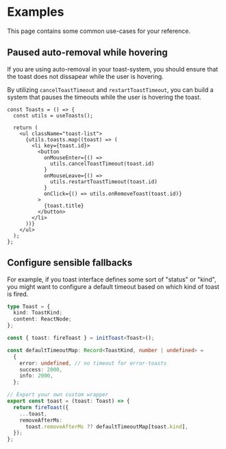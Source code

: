 # Examples

This page contains some common use-cases for your reference.

## Paused auto-removal while hovering

If you are using auto-removal in your toast-system, you should ensure that the toast does not dissapear while the user is hovering.

By utilizing `cancelToastTimeout` and `restartToastTimeout`, you can build a system that pauses the timeouts while the user is hovering the toast.

```tsx
const Toasts = () => {
  const utils = useToasts();

  return (
    <ul className="toast-list">
      {utils.toasts.map((toast) => (
        <li key={toast.id}>
          <button
            onMouseEnter={() =>
              utils.cancelToastTimeout(toast.id)
            }
            onMouseLeave={() =>
              utils.restartToastTimeout(toast.id)
            }
            onClick={() => utils.onRemoveToast(toast.id)}
          >
            {toast.title}
          </button>
        </li>
      ))}
    </ul>
  );
};
```

## Configure sensible fallbacks

For example, if you toast interface defines some sort of "status" or "kind", you might want to configure a default timeout based on which kind of toast is fired.

```typescript
type Toast = {
  kind: ToastKind;
  content: ReactNode;
};

const { toast: fireToast } = initToast<Toast>();

const defaultTimeoutMap: Record<ToastKind, number | undefined> =
  {
    error: undefined, // no timeout for error-toasts
    success: 2000,
    info: 2000,
  };

// Export your own custom wrapper
export const toast = (toast: Toast) => {
  return fireToast({
    ...toast,
    removeAfterMs:
      toast.removeAfterMs ?? defaultTimeoutMap[toast.kind],
  });
};
```
